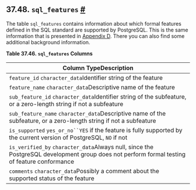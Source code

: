 ## 37.48. `sql_features` [#](#INFOSCHEMA-SQL-FEATURES)

The table `sql_features` contains information about which formal features defined in the SQL standard are supported by PostgreSQL. This is the same information that is presented in [Appendix D](features.html "Appendix D. SQL Conformance"). There you can also find some additional background information.

**Table 37.46. `sql_features` Columns**

| Column TypeDescription                                                                                                                      |
| ------------------------------------------------------------------------------------------------------------------------------------------- |
| `feature_id` `character_data`Identifier string of the feature                                                                               |
| `feature_name` `character_data`Descriptive name of the feature                                                                              |
| `sub_feature_id` `character_data`Identifier string of the subfeature, or a zero-length string if not a subfeature                           |
| `sub_feature_name` `character_data`Descriptive name of the subfeature, or a zero-length string if not a subfeature                          |
| `is_supported` `yes_or_no``YES` if the feature is fully supported by the current version of PostgreSQL, `NO` if not                         |
| `is_verified_by` `character_data`Always null, since the PostgreSQL development group does not perform formal testing of feature conformance |
| `comments` `character_data`Possibly a comment about the supported status of the feature                                                     |